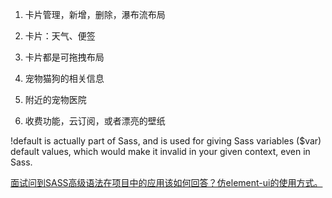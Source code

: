 1. 卡片管理，新增，删除，瀑布流布局
2. 卡片：天气、便签
3. 卡片都是可拖拽布局


4. 宠物猫狗的相关信息
5. 附近的宠物医院

4. 收费功能，云订阅，或者漂亮的壁纸



!default is actually part of Sass, and is used for giving Sass variables ($var) default values, which would make it invalid in your given context, even in Sass.





[面试问到SASS高级语法在项目中的应用该如何回答？仿element-ui的使用方式。](https://www.jianshu.com/p/abbd6f4e25d3)

[](https://juejin.cn/post/7124573626161954823)